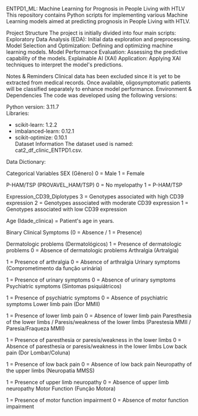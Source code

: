 ENTPD1_ML: Machine Learning for Prognosis in People Living with HTLV
This repository contains Python scripts for implementing various Machine Learning models aimed at predicting prognosis in People Living with HTLV.

Project Structure
The project is initially divided into four main scripts:
Exploratory Data Analysis (EDA): Initial data exploration and preprocessing.
Model Selection and Optimization: Defining and optimizing machine learning models.
Model Performance Evaluation: Assessing the predictive capability of the models.
Explainable AI (XAI) Application: Applying XAI techniques to interpret the model's predictions.


Notes & Reminders
Clinical data has been excluded since it is yet to be extracted from medical records.
Once available, oligosymptomatic patients will be classified separately to enhance model performance.
Environment & Dependencies
The code was developed using the following versions:


Python version: 3.11.7  
Libraries:  
- scikit-learn: 1.2.2  
- imbalanced-learn: 0.12.1  
- scikit-optimize: 0.10.1  
Dataset Information
The dataset used is named: cat2_df_clinic_ENTPD1.csv.

Data Dictionary:

Categorical Variables
SEX (Gênero)
0 = Male
1 = Female

P-HAM/TSP (PROVAVEL_HAM/TSP)
0 = No myelopathy
1 = P-HAM/TSP

Expression_CD39_Diplotypes
3 = Genotypes associated with high CD39 expression
2 = Genotypes associated with moderate CD39 expression
1 = Genotypes associated with low CD39 expression

Age (Idade_clinica) = Patient's age in years.

Binary Clinical Symptoms (0 = Absence / 1 = Presence)

Dermatologic problems (Dermatológicos)
1 = Presence of dermatologic problems
0 = Absence of dermatologic problems
Arthralgia (Artralgia)

1 = Presence of arthralgia
0 = Absence of arthralgia
Urinary symptoms (Comprometimento da função urinária)

1 = Presence of urinary symptoms
0 = Absence of urinary symptoms
Psychiatric symptoms (Sintomas psiquiátricos)

1 = Presence of psychiatric symptoms
0 = Absence of psychiatric symptoms
Lower limb pain (Dor MMII)

1 = Presence of lower limb pain
0 = Absence of lower limb pain
Paresthesia of the lower limbs / Paresis/weakness of the lower limbs (Parestesia MMII / Paresia/Fraqueza MMII)

1 = Presence of paresthesia or paresis/weakness in the lower limbs
0 = Absence of paresthesia or paresis/weakness in the lower limbs
Low back pain (Dor Lombar/Coluna)

1 = Presence of low back pain
0 = Absence of low back pain
Neuropathy of the upper limbs (Neuropatia MMSS)

1 = Presence of upper limb neuropathy
0 = Absence of upper limb neuropathy
Motor Function (Função Motora)

1 = Presence of motor function impairment
0 = Absence of motor function impairment
